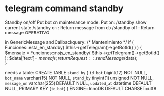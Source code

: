 # telegram command standby
Standby on/off  Put bot on maintenance mode.
Put on:
  /standby  show current state
  /standby on  : Return message from db
  /standby off  : Return message  OPERATIVO
  
  in GenericMessage and Callbackquery:
 /* Mantenimiento */
		if ( Funciones::esta_en_standby( $this->getTelegram()->getBotId()	) )
			{
			$mensaje = Funciones::msjs_en_standby( $this->getTelegram()->getBotId() );
			$data['text']= $mensaje;
			return Request::sendMessage($data); 	
			}
      

needs a table:
CREATE TABLE `stand_by` (
  `id_bot` bigint(12) NOT NULL,
  `bot_name` varchar(15) NOT NULL,
  `stand_by` tinyint(1) unsigned NOT NULL,
  `message_on` varchar(255) DEFAULT NULL,
  `updated_at` datetime DEFAULT NULL,
  PRIMARY KEY (`id_bot`)
) ENGINE=InnoDB DEFAULT CHARSET=utf8
